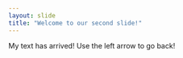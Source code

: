 ```yaml
---
layout: slide
title: "Welcome to our second slide!"
---
```

My text has arrived!
Use the left arrow to go back!
